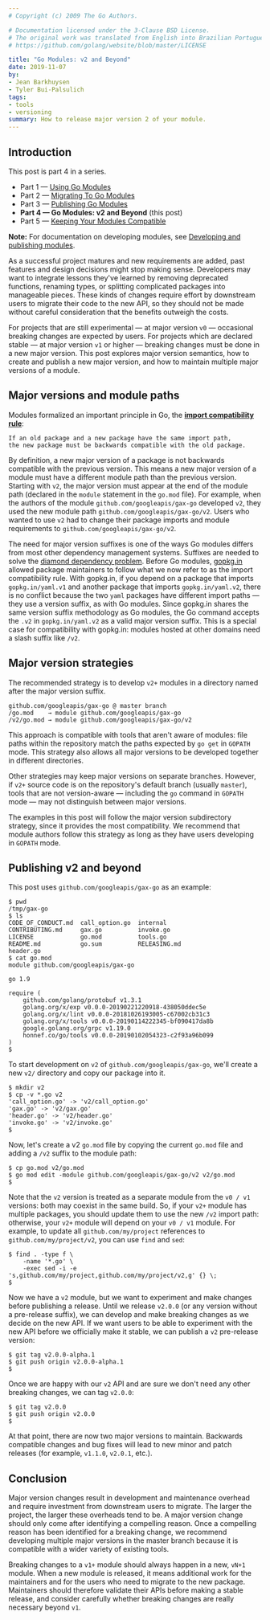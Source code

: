 ```yaml
---
# Copyright (c) 2009 The Go Authors.

# Documentation licensed under the 3-Clause BSD License.
# The original work was translated from English into Brazilian Portuguese.
# https://github.com/golang/website/blob/master/LICENSE

title: "Go Modules: v2 and Beyond"
date: 2019-11-07
by:
- Jean Barkhuysen
- Tyler Bui-Palsulich
tags:
- tools
- versioning
summary: How to release major version 2 of your module.
---
```


## Introduction

This post is part 4 in a series.

  - Part 1 — [Using Go Modules](/blog/using-go-modules)
  - Part 2 — [Migrating To Go Modules](/blog/migrating-to-go-modules)
  - Part 3 — [Publishing Go Modules](/blog/publishing-go-modules)
  - **Part 4 — Go Modules: v2 and Beyond** (this post)
  - Part 5 — [Keeping Your Modules Compatible](/blog/module-compatibility)

**Note:** For documentation on developing modules, see
[Developing and publishing modules](/doc/modules/developing).

As a successful project matures and new requirements are added, past features
and design decisions might stop making sense. Developers may want to integrate
lessons they've learned by removing deprecated functions, renaming types, or
splitting complicated packages into manageable pieces. These kinds of changes
require effort by downstream users to migrate their code to the new API, so they
should not be made without careful consideration that the benefits outweigh the
costs.

For projects that are still experimental — at major version `v0` — occasional
breaking changes are expected by users. For projects which are declared stable
— at major version `v1` or higher — breaking changes must be done in a new major
version. This post explores major version semantics, how to create and publish a new
major version, and how to maintain multiple major versions of a module.

## Major versions and module paths

Modules formalized an important principle in Go, the
[**import compatibility rule**](https://research.swtch.com/vgo-import):

	If an old package and a new package have the same import path,
	the new package must be backwards compatible with the old package.

By definition, a new major version of a package is not backwards compatible with
the previous version. This means a new major version of a module must have a
different module path than the previous version. Starting with `v2`, the major
version must appear at the end of the module path (declared in the `module`
statement in the `go.mod` file). For example, when the authors of the module
`github.com/googleapis/gax-go` developed `v2`, they used the new module path
`github.com/googleapis/gax-go/v2`. Users who wanted to use `v2` had to change
their package imports and module requirements to `github.com/googleapis/gax-go/v2`.

The need for major version suffixes is one of the ways Go modules differs from
most other dependency management systems. Suffixes are needed to solve
the [diamond dependency problem](https://research.swtch.com/vgo-import#dependency_story).
Before Go modules, [gopkg.in](http://gopkg.in) allowed package maintainers to
follow what we now refer to as the import compatibility rule. With gopkg.in, if
you depend on a package that imports `gopkg.in/yaml.v1` and another package that
imports `gopkg.in/yaml.v2`, there is no conflict because the two `yaml` packages
have different import paths — they use a version suffix, as with Go modules.
Since gopkg.in shares the same version suffix methodology as Go modules, the Go
command accepts the `.v2` in `gopkg.in/yaml.v2` as a valid major version suffix.
This is a special case for compatibility with gopkg.in: modules hosted at other
domains need a slash suffix like `/v2`.

## Major version strategies

The recommended strategy is to develop `v2+` modules in a directory named after
the major version suffix.

	github.com/googleapis/gax-go @ master branch
	/go.mod    → module github.com/googleapis/gax-go
	/v2/go.mod → module github.com/googleapis/gax-go/v2

This approach is compatible with tools that aren't aware of modules: file paths
within the repository match the paths expected by `go get` in `GOPATH` mode.
This strategy also allows all major versions to be developed together in
different directories.

Other strategies may keep major versions on separate branches. However, if
`v2+` source code is on the repository's default branch (usually `master`),
tools that are not version-aware — including the `go` command in `GOPATH` mode
— may not distinguish between major versions.

The examples in this post will follow the major version subdirectory strategy,
since it provides the most compatibility. We recommend that module authors
follow this strategy as long as they have users developing in `GOPATH` mode.

## Publishing v2 and beyond

This post uses `github.com/googleapis/gax-go` as an example:

	$ pwd
	/tmp/gax-go
	$ ls
	CODE_OF_CONDUCT.md  call_option.go  internal
	CONTRIBUTING.md     gax.go          invoke.go
	LICENSE             go.mod          tools.go
	README.md           go.sum          RELEASING.md
	header.go
	$ cat go.mod
	module github.com/googleapis/gax-go

	go 1.9

	require (
		github.com/golang/protobuf v1.3.1
		golang.org/x/exp v0.0.0-20190221220918-438050ddec5e
		golang.org/x/lint v0.0.0-20181026193005-c67002cb31c3
		golang.org/x/tools v0.0.0-20190114222345-bf090417da8b
		google.golang.org/grpc v1.19.0
		honnef.co/go/tools v0.0.0-20190102054323-c2f93a96b099
	)
	$

To start development on `v2` of `github.com/googleapis/gax-go`, we'll create a
new `v2/` directory and copy our package into it.

	$ mkdir v2
	$ cp -v *.go v2
	'call_option.go' -> 'v2/call_option.go'
	'gax.go' -> 'v2/gax.go'
	'header.go' -> 'v2/header.go'
	'invoke.go' -> 'v2/invoke.go'
	$

Now, let's create a v2 `go.mod` file by copying the current `go.mod` file and
adding a `/v2` suffix to the module path:

	$ cp go.mod v2/go.mod
	$ go mod edit -module github.com/googleapis/gax-go/v2 v2/go.mod
	$

Note that the `v2` version is treated as a separate module from the `v0 / v1`
versions: both may coexist in the same build. So, if your `v2+` module has
multiple packages, you should update them to use the new `/v2` import path:
otherwise, your `v2+` module will depend on your `v0 / v1` module. For example,
to update all `github.com/my/project` references to `github.com/my/project/v2`,
you can use `find` and `sed`:

	$ find . -type f \
		-name '*.go' \
		-exec sed -i -e 's,github.com/my/project,github.com/my/project/v2,g' {} \;
	$

Now we have a `v2` module, but we want to experiment and make changes before
publishing a release. Until we release `v2.0.0` (or any version without a
pre-release suffix), we can develop and make breaking changes as we decide on
the new API. If we want users to be able to experiment with the new API before
we officially make it stable, we can publish a `v2` pre-release version:

	$ git tag v2.0.0-alpha.1
	$ git push origin v2.0.0-alpha.1
	$

Once we are happy with our `v2` API and are sure we don't need any other breaking
changes, we can tag `v2.0.0`:

	$ git tag v2.0.0
	$ git push origin v2.0.0
	$

At that point, there are now two major versions to maintain. Backwards
compatible changes and bug fixes will lead to new minor and patch releases
(for example, `v1.1.0`, `v2.0.1`, etc.).

## Conclusion

Major version changes result in development and maintenance overhead and
require investment from downstream users to migrate. The larger the project,
the larger these overheads tend to be. A major version change should only come
after identifying a compelling reason. Once a compelling reason has been
identified for a breaking change, we recommend developing multiple major
versions in the master branch because it is compatible with a wider variety of
existing tools.

Breaking changes to a `v1+` module should always happen in a new, `vN+1` module.
When a new module is released, it means additional work for the maintainers and
for the users who need to migrate to the new package. Maintainers should
therefore validate their APIs before making a stable release, and consider
carefully whether breaking changes are really necessary beyond `v1`.

